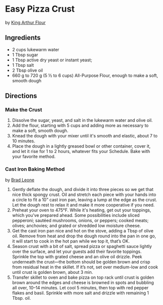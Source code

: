 # Easy Pizza Crust 
by [King Arthur Flour](https://www.kingarthurflour.com/recipes/the-easiest-pizza-youll-ever-make-recipe)

## Ingredients
* 2 cups lukewarm water
* 1 Tbsp sugar
* 1 Tbsp active dry yeast or instant yeast;
* 1 Tbsp salt
* 2 Tbsp olive oil
* 660 g to 720 g (5 ½ to 6 cups)  All-Purpose Flour, enough to make a soft, smooth dough

## Directions
### Make the Crust
1. Dissolve the sugar, yeast, and salt in the lukewarm water and olive oil.
2. Add the flour, starting with 5 cups and adding more as necessary to make a soft, smooth dough.
3. Knead the dough with your mixer until it's smooth and elastic, about 7 to 10 minutes.
4. Place the dough in a lightly greased bowl or other container, cover it, and let it rise for 1 to 2 hours, whatever fits your Schedule. Bake with your favorite method. 

### Cast Iron Baking Method 
by [Brad Leone](https://www.bonappetit.com/recipe/cast-iron-pizza-with-fennel-and-sausage)

1. Gently deflate the dough, and divide it into three pieces so we get that nice thick spongy crust. Oil and stretch each piece with your hands into a circle to fit a 10” cast iron pan, leaving a lump at the edge as the crust. Let the dough rest to relax it and make it more cooperative if you need. 
2. Preheat your oven to 475°F. While it's heating, get out your toppings, which you've prepared ahead. Some possibilities include sliced pepperoni; sautéed mushrooms, onions, or peppers; cooked meats; olives; anchovies; and grated or shredded low moisture cheese.
3. Get the cast iron pan nice and hot on the stove, adding a Tbsp of olive oil. Remove from heat and drop the dough round into the pan in one go, it will start to cook in the hot pan while we top it, that’s OK.
4. Season crust with a bit of salt, spread pizza or spaghetti sauce lightly over the surface, and let your guests add their favorite toppings. Sprinkle the top with grated cheese and an olive oil drizzle. Peek underneath the crust—the bottom should be golden brown and crisp from residual heat in the skillet. If it’s not, set over medium-low and cook until crust is golden brown, about 3 min.
5. Transfer skillet to oven and bake pizza on top rack until crust is golden brown around the edges and cheese is browned in spots and bubbling all over, 10–14 minutes. Let cool 5 minutes, then top with red pepper flakes and basil. Sprinkle with more salt and drizzle with remaining 1 Tbsp. oil.